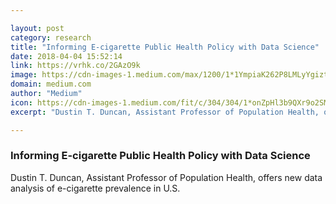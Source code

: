 ```yaml
---

layout: post
category: research
title: "Informing E-cigarette Public Health Policy with Data Science"
date: 2018-04-04 15:52:14
link: https://vrhk.co/2GAzO9k
image: https://cdn-images-1.medium.com/max/1200/1*1YmpiaK262P8LMLyYgiztw.jpeg
domain: medium.com
author: "Medium"
icon: https://cdn-images-1.medium.com/fit/c/304/304/1*onZpHl3b9QXr9o2SM6jgIw.jpeg
excerpt: "Dustin T. Duncan, Assistant Professor of Population Health, offers new data analysis of e-cigarette prevalence in U.S."

---
```


### Informing E-cigarette Public Health Policy with Data Science

Dustin T. Duncan, Assistant Professor of Population Health, offers new data analysis of e-cigarette prevalence in U.S.